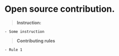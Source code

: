 # Open source contribution.

> **Instruction:**

    - Some instruction

> **Contributing rules**

    - Rule 1
